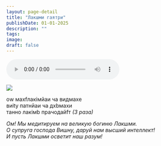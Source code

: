 ```yaml
---
layout: page-detail
title: "Лакшми гаятри"
publishDate: 01-01-2025
description: ""
tags:
image:
draft: false
---
```


<audio title=" - Лакшми гаятри.mp3" src="https://filer-api.advayta.org/v1.0/public/files/72696" controls=""></audio>

![](/upload/iblock/5b4/5b4e066ec67787fe8d6957b4f5c0c471.jpg) 

оw махfлакiмйаи ча видмахе  
 виitу патнйаи ча дхbмахи  
 танно лакiмb прачодайfт _(3 раза)_ 
  
 _Ом! Мы медитируем на великую богиню Лакшми._  
 _О супруга господа Вишну, даруй нам высший интеллект!_  
 _И пусть Лакшми осветит наш разум!_  
  
  
